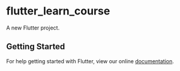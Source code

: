 # flutter_learn_course

A new Flutter project.

## Getting Started

For help getting started with Flutter, view our online
[documentation](https://flutter.io/).
